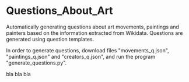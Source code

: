 # Questions_About_Art
Automatically generating questions about art movements, paintings and painters based on the information extracted from Wikidata. Questions are generated using question templates.

In order to generate questions, download files "movements_q.json", "paintings_q.json" and "creators_q.json", and run the program "generate_questions.py".

bla bla bla
